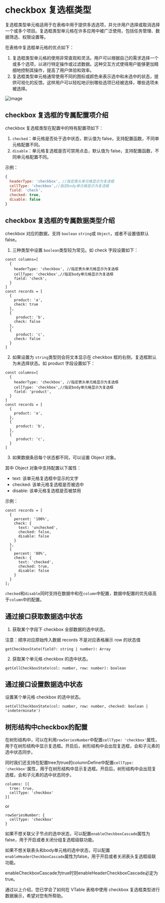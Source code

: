 # checkbox 复选框类型

复选框类型单元格适用于在表格中用于提供多选选项，并允许用户选择或取消选择一个或多个项目。复选框类型单元格在许多应用中被广泛使用，包括任务管理、数据筛选、权限设置等。

在表格中复选框单元格的优点如下：

1. 复选框类型单元格的使用非常直观和灵活。用户可以根据自己的需求选择一个或多个选项，以进行特定操作或过滤数据。这种交互方式使得用户能够更加精细地控制其操作，提高了用户体验和效率。
2. 复选框类型单元格通常使用不同的图标或颜色来表示选中和未选中的状态，提供可视化的反馈。这样用户可以轻松地识别哪些选项已经被选择，哪些选项未被选择。

![image](https://lf9-dp-fe-cms-tos.byteorg.com/obj/bit-cloud/VTable/guide/checkbox.png)

## checkbox 复选框的专属配置项介绍

checkbox 复选框类型在配置中的特有配置项如下：

1. `checked`：单元格是否处于选中状态，默认值为 false，支持配置函数，不同单元格配置不同。
2. `disable`：单元格复选框是否可禁用点击，默认值为 false，支持配置函数，不同单元格配置不同。

示例：

```javascript
{
  headerType: 'checkbox', //指定表头单元格显示为复选框
  cellType: 'checkbox',//指定body单元格显示为复选框
  field: 'check',
  checked: true,
  disable: false
}
```

## checkbox 复选框的专属数据类型介绍

checkbox 对应的数据，支持 `boolean` `string`或 `Object`，或者不设置值默认 false。

1.  三种类型中设置 `boolean`类型较为常见。如 check 字段设置如下：

```
const columns=[
  {
    headerType: 'checkbox', //指定表头单元格显示为复选框
    cellType: 'checkbox',//指定body单元格显示为复选框
    field: 'check',
  }
]
const records = [
  {
    product: 'a',
    check: true
  },
  {
     product: 'b',
    check: false
  },
  {
     product: 'c',
    check: false
  }
]
```

2.  如果设置为 `string`类型则会将文本显示在 checkbox 框的右侧，复选框默认为未选择状态。如 product 字段设置如下：

```
const columns=[
  {
    headerType: 'checkbox', //指定表头单元格显示为复选框
    cellType: 'checkbox',//指定body单元格显示为复选框
    field: 'product',
  }
]
const records = [
  {
    product: 'a',
  },
  {
     product: 'b',
  },
  {
     product: 'c',
  }
]
```

3.  如果数据条目每个状态都不同，可以设置 Object 对象。

其中 Object 对象中支持配置以下属性：

- text: 该单元格复选框中显示的文字
- checked: 该单元格复选框是否被选中
- disable: 该单元格复选框是否被禁用

示例：

```javasxript
const records = [
  {
    percent: '100%',
    check: {
      text: 'unchecked',
      checked: false,
      disable: false
    }
  },
  {
    percent: '80%',
    check: {
      text: 'checked',
      checked: true,
      disable: false
    }
  }
];
```

`checked`和`disable`同时支持在数据中和在`column`中配置，数据中配置的优先级高于`column`中的配置。

## 通过接口获取数据选中状态

1. 获取某个字段下 checkbox 全部数据的选中状态。

注意：顺序对应原始传入数据 records 不是对应表格展示 row 的状态值

```
getCheckboxState(field?: string | number): Array
```

2. 获取某个单元格 checkbox 的选中状态。

```
getCellCheckboxState(col: number, row: number): boolean
```

## 通过接口设置数据选中状态

设置某个单元格 checkbox 的选中状态。

```
setCellCheckboxState(col: number, row: number, checked: boolean | 'indeterminate')
```

## 树形结构中checkbox的配置

在树形结构中，可以在利用`rowSeriesNumber`中配置`cellType: 'checkbox'`属性，用于在树形结构中显示复选框。开启后，树形结构中会出现复选框，会和子元素的选中状态同步。

同时我们还支持在配置tree为true的columnDefine中配置`cellType: 'checkbox'`属性，用于在树形结构中显示复选框。开启后，树形结构中会出现复选框，会和子元素的选中状态同步。

```
columns: [{
  tree: true,
  cellType: 'checkbox'
}]
```

or

```
rowSeriesNumber: {
  cellType: 'checkbox'
}
```
如果不想关联父子节点的选中状态，可以配置`enableCheckboxCascade`属性为false，用于开启或者关闭分组复选框级联功能。

如果不想关联表头和body单元格的选中状态，可以配置`enableHeaderCheckboxCascade`属性为false，用于开启或者关闭表头复选框级联功能。

enableCheckboxCascade为true时则enableHeaderCheckboxCascade必定为true。




通过以上介绍，您已学会了如何在 VTable 表格中使用 checkbox 复选框类型进行数据展示，希望对您有所帮助。
